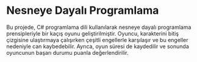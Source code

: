 # Nesneye Dayalı Programlama
Bu projede, C# programlama dili kullanılarak nesneye dayalı programlama prensipleriyle bir kaçış oyunu geliştirilmiştir. Oyuncu, karakterini bitiş çizgisine ulaştırmaya çalışırken çeşitli engellerle karşılaşır ve bu engeller nedeniyle can kaybedebilir. Ayrıca, oyun süresi de kaydedilir ve sonunda oyuncunun başarı durumu puanla değerlendirilir.
